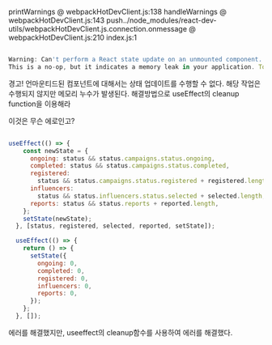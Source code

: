 
printWarnings @ webpackHotDevClient.js:138
handleWarnings @ webpackHotDevClient.js:143
push../node_modules/react-dev-utils/webpackHotDevClient.js.connection.onmessage @ webpackHotDevClient.js:210
index.js:1 
```js

Warning: Can't perform a React state update on an unmounted component. 
This is a no-op, but it indicates a memory leak in your application. To fix, cancel all subscriptions and asynchronous tasks in a useEffect cleanup function.


```

경고! 언마운티드된 컴포넌트에 대해서는 상태 업데이트를 수행할 수 없다. 해당 작업은 수행되지 않지만 메모리 누수가 발생된다.
해결방법으로 useEffect의 cleanup function을 이용해라

이것은 무슨 에로인고?

```js

useEffect(() => {
    const newState = {
      ongoing: status && status.campaigns.status.ongoing,
      completed: status && status.campaigns.status.completed,
      registered:
        status && status.campaigns.status.registered + registered.length,
      influencers:
        status && status.influencers.status.selected + selected.length,
      reports: status && status.reports + reported.length,
    };
    setState(newState);
  }, [status, registered, selected, reported, setState]);

  useEffect(() => {
    return () => {
      setState({
        ongoing: 0,
        completed: 0,
        registered: 0,
        influencers: 0,
        reports: 0,
      });
    };
  }, []);

```

에러를 해결했지만,  useeffect의 cleanup함수를 사용하여 에러를 해결했다.

